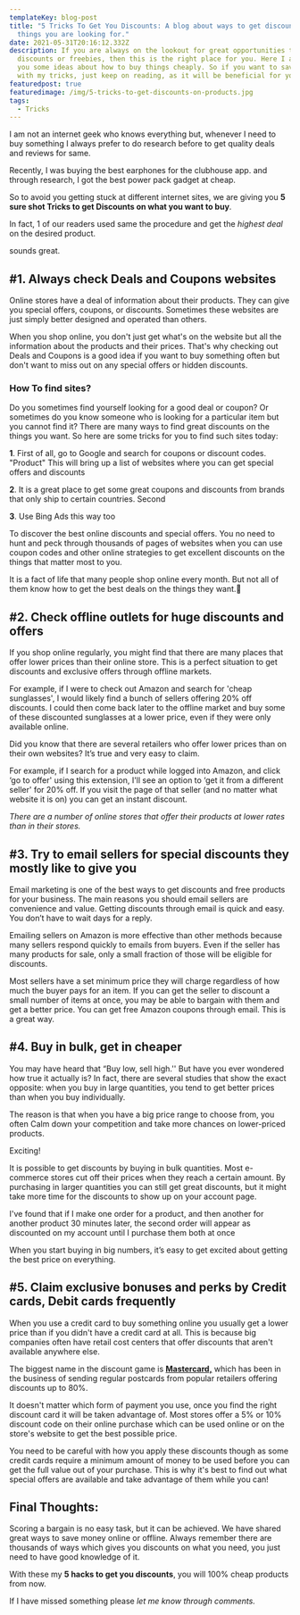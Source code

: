 ```yaml
---
templateKey: blog-post
title: "5 Tricks To Get You Discounts: A blog about ways to get discounts on
  things you are looking for."
date: 2021-05-31T20:16:12.332Z
description: If you are always on the lookout for great opportunities to get
  discounts or freebies, then this is the right place for you. Here I am giving
  you some ideas about how to buy things cheaply. So if you want to save money
  with my tricks, just keep on reading, as it will be beneficial for you.
featuredpost: true
featuredimage: /img/5-tricks-to-get-discounts-on-products.jpg
tags:
  - Tricks
---
```

I am not an internet geek who knows everything but, whenever I need to buy something I always prefer to do research before to get quality deals and reviews for same.

Recently, I was buying the best earphones for the clubhouse app. and through research, I got the best power pack gadget at cheap.

So to avoid you getting stuck at different internet sites, we are giving you **5 sure shot Tricks to get Discounts on what you want to buy**.

In fact, 1 of our readers used same the procedure and get the *highest deal* on the desired product. 

sounds great.

## \#1. Always check Deals and Coupons websites

Online stores have a deal of information about their products. They can give you special offers, coupons, or discounts. Sometimes these websites are just simply better designed and operated than others. 

When you shop online, you don't just get what's on the website but all the information about the products and their prices. That's why checking out Deals and Coupons is a good idea if you want to buy something often but don't want to miss out on any special offers or hidden discounts.

### How To find sites?

Do you sometimes find yourself looking for a good deal or coupon? Or sometimes do you know someone who is looking for a particular item but you cannot find it? There are many ways to find great discounts on the things you want. So here are some tricks for you to find such sites today:

**1**. First of all, go to Google and search for coupons or discount codes. "Product" This will bring up a list of websites where you can get special offers and discounts

**2**. It is a great place to get some great coupons and discounts from brands that only ship to certain countries. Second 

**3**. Use Bing Ads this way too

To discover the best online discounts and special offers. You no need to hunt and peck through thousands of pages of websites when you can use coupon codes and other online strategies to get excellent discounts on the things that matter most to you. 

It is a fact of life that many people shop online every month. But not all of them know how to get the best deals on the things they want.🥴

## \#2. Check offline outlets for huge discounts and offers

If you shop online regularly, you might find that there are many places that offer lower prices than their online store. This is a perfect situation to get discounts and exclusive offers through offline markets. 

For example, if I were to check out Amazon and search for 'cheap sunglasses', I would likely find a bunch of sellers offering 20% off discounts. I could then come back later to the offline market and buy some of these discounted sunglasses at a lower price, even if they were only available online.

Did you know that there are several retailers who offer lower prices than on their own websites? It’s true and very easy to claim. 

For example, if I search for a product while logged into Amazon, and click ‘go to offer' using this extension, I'll see an option to ‘get it from a different seller' for 20% off. If you visit the page of that seller (and no matter what website it is on) you can get an instant discount.

*There are a number of online stores that offer their products at lower rates than in their stores.*

## \#3. Try to email sellers for special discounts they mostly like to give you

Email marketing is one of the best ways to get discounts and free products for your business. The main reasons you should email sellers are convenience and value. Getting discounts through email is quick and easy. You don’t have to wait days for a reply.

Emailing sellers on Amazon is more effective than other methods because many sellers respond quickly to emails from buyers. Even if the seller has many products for sale, only a small fraction of those will be eligible for discounts. 

Most sellers have a set minimum price they will charge regardless of how much the buyer pays for an item. If you can get the seller to discount a small number of items at once, you may be able to bargain with them and get a better price. You can get free Amazon coupons through email. This is a great way.

## \#4. Buy in bulk, get in cheaper

You may have heard that “Buy low, sell high.'' But have you ever wondered how true it actually is? In fact, there are several studies that show the exact opposite: when you buy in large quantities, you tend to get better prices than when you buy individually. 

The reason is that when you have a big price range to choose from, you often Calm down your competition and take more chances on lower-priced products.

Exciting!

It is possible to get discounts by buying in bulk quantities. Most e-commerce stores cut off their prices when they reach a certain amount. By purchasing in larger quantities you can still get great discounts, but it might take more time for the discounts to show up on your account page.

I've found that if I make one order for a product, and then another for another product 30 minutes later, the second order will appear as discounted on my account until I purchase them both at once

When you start buying in big numbers, it’s easy to get excited about getting the best price on everything.

## \#5. Claim exclusive bonuses and perks by Credit cards, Debit cards frequently

When you use a credit card to buy something online you usually get a lower price than if you didn't have a credit card at all. This is because big companies often have retail cost centers that offer discounts that aren't available anywhere else.

The biggest name in the discount game is **[Mastercard,](https://www.mastercard.co.in/en-in.html)** which has been in the business of sending regular postcards from popular retailers offering discounts up to 80%.

It doesn't matter which form of payment you use, once you find the right discount card it will be taken advantage of. Most stores offer a 5% or 10% discount code on their online purchase which can be used online or on the store's website to get the best possible price. 

You need to be careful with how you apply these discounts though as some credit cards require a minimum amount of money to be used before you can get the full value out of your purchase. This is why it's best to find out what special offers are available and take advantage of them while you can!

## Final Thoughts:

Scoring a bargain is no easy task, but it can be achieved. We have shared great ways to save money online or offline. Always remember there are thousands of ways which gives you discounts on what you need, you just need to have good knowledge of it. 

With these my **5 hacks to get you discounts**, you will 100% cheap products from now. 

If I have missed something please *let me know through comments.*